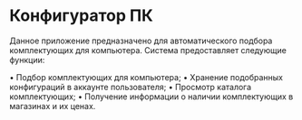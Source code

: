 # Конфигуратор ПК
Данное приложение предназначено для автоматического подбора комплектующих для компьютера.
Система предоставляет следующие функции:

•	Подбор комплектующих для компьютера;
•	Хранение подобранных конфигураций в аккаунте пользователя;
•	Просмотр каталога комплектующих;
•	Получение информации о наличии комплектующих в магазинах и их ценах.
